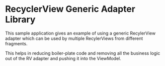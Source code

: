 
# RecyclerView Generic Adapter Library

This sample application gives an example of using a generic RecylerView adapter which can be used by multiple RecylerViews from different fragments. 

This helps in reducing boiler-plate code and removing all the business logic out of the RV adapter and pushing it into the ViewModel.

